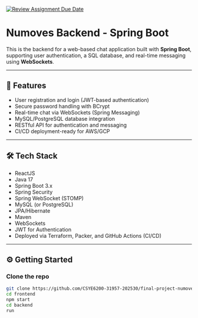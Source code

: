 [![Review Assignment Due Date](https://classroom.github.com/assets/deadline-readme-button-22041afd0340ce965d47ae6ef1cefeee28c7c493a6346c4f15d667ab976d596c.svg)](https://classroom.github.com/a/E1wuwIWY)


# Numoves Backend - Spring Boot

This is the backend for a web-based chat application built with **Spring Boot**, supporting user authentication, a SQL database, and real-time messaging using **WebSockets**.

---

## 🚀 Features

- User registration and login (JWT-based authentication)
- Secure password handling with BCrypt
- Real-time chat via WebSockets (Spring Messaging)
- MySQL/PostgreSQL database integration
- RESTful API for authentication and messaging
- CI/CD deployment-ready for AWS/GCP

---

## 🛠️ Tech Stack

- ReactJS
- Java 17
- Spring Boot 3.x
- Spring Security
- Spring WebSocket (STOMP)
- MySQL (or PostgreSQL)
- JPA/Hibernate
- Maven
- WebSockets
- JWT for Authentication
- Deployed via Terraform, Packer, and GitHub Actions (CI/CD)

---

## ⚙️ Getting Started

### Clone the repo

```bash
git clone https://github.com/CSYE6200-31957-202530/final-project-numoves
cd frontend
npm start
cd backend
run

